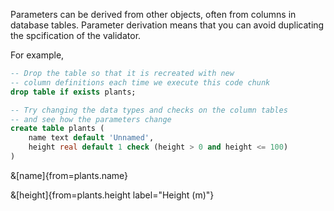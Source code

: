 Parameters can be derived from other objects, often from columns in database tables. Parameter derivation means that you can avoid duplicating the spcification of the validator.

For example,

```sql exec
-- Drop the table so that it is recreated with new
-- column definitions each time we execute this code chunk
drop table if exists plants;

-- Try changing the data types and checks on the column tables
-- and see how the parameters change
create table plants (
    name text default 'Unnamed',
    height real default 1 check (height > 0 and height <= 100)
)
```

&[name]{from=plants.name}

&[height]{from=plants.height label="Height (m)"}
